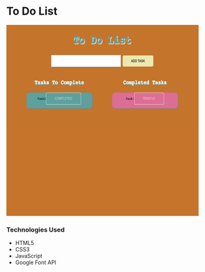 # To Do List
<img src="images/todo.png" alt="Image of To Do List" width=700px height=500px>

### Technologies Used
- HTML5
- CSS3
- JavaScript
- Google Font API

